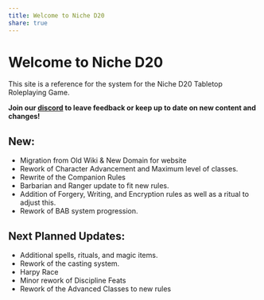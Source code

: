 ```yaml
---
title: Welcome to Niche D20
share: true
---
```

# Welcome to Niche D20
This site is a reference for the system for the Niche D20 Tabletop Roleplaying Game.

**Join our [discord](https://discord.gg/EtvTQUtacV) to leave feedback or keep up to date on new content and changes!**

## New:

- Migration from Old Wiki & New Domain for website
- Rework of Character Advancement and Maximum level of classes.
- Rewrite of the Companion Rules
- Barbarian and Ranger update to fit new rules.
- Addition of Forgery, Writing, and Encryption rules as well as a ritual to adjust this.
- Rework of BAB system progression.

## Next Planned Updates:

- Additional spells, rituals, and magic items.
- Rework of the casting system.
- Harpy Race
- Minor rework of Discipline Feats
- Rework of the Advanced Classes to new rules